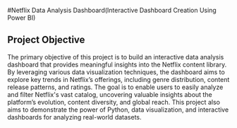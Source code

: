#Netflix Data Analysis Dashboard(Interactive Dashboard Creation Using Power BI)
## Project Objective
The primary objective of this project is to build an interactive data analysis dashboard that provides meaningful insights into the Netflix content library. By leveraging various data visualization techniques, the dashboard aims to explore key trends in Netflix’s offerings, including genre distribution, content release patterns, and ratings. The goal is to enable users to easily analyze and filter Netflix's vast catalog, uncovering valuable insights about the platform’s evolution, content diversity, and global reach. This project also aims to demonstrate the power of Python, data visualization, and interactive dashboards for analyzing real-world datasets.
